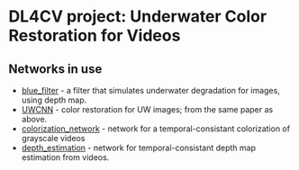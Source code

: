 # DL4CV project: Underwater Color Restoration for Videos

## Networks in use
- [blue_filter](https://li-chongyi.github.io/proj_underwater_image_synthesis.html) - a filter that simulates underwater degradation for images, using depth map.
- [UWCNN](https://li-chongyi.github.io/proj_underwater_image_synthesis.html) - color restoration for UW images; from the same paper as above.
- [colorization_network](https://github.com/zhangmozhe/Deep-Exemplar-based-Video-Colorization) - network for a temporal-consistant colorization of grayscale videos
- [depth_estimation](https://robust-cvd.github.io/) - network for temporal-consistant depth map estimation from videos.
